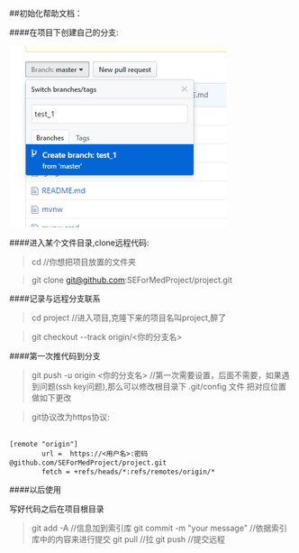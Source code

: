 ##初始化帮助文档：

####在项目下创建自己的分支:

![how to create a branch](./creatbranch.PNG)

####进入某个文件目录,clone远程代码:
>cd <one select path>    //你想把项目放置的文件夹

>git clone git@github.com:SEForMedProject/project.git

####记录与远程分支联系
>cd project         //进入项目,克隆下来的项目名叫project,醉了

>git checkout --track origin/<你的分支名>

####第一次推代码到分支
>git push -u origin <你的分支名> //第一次需要设置，后面不需要，如果遇到问题(ssh key问题),那么可以修改根目录下 .git/config 文件 把对应位置做如下更改

>git协议改为https协议:
<pre><code>
[remote "origin"]
		url =  https://<用户名>:密码@github.com/SEForMedProject/project.git        
		fetch = +refs/heads/*:refs/remotes/origin/* 
</code></pre>


####以后使用

写好代码之后在项目根目录
> git add -A    //信息加到索引库 
> git commit -m "your message"   //依据索引库中的内容来进行提交
> git pull   //拉
> git push   //提交远程

